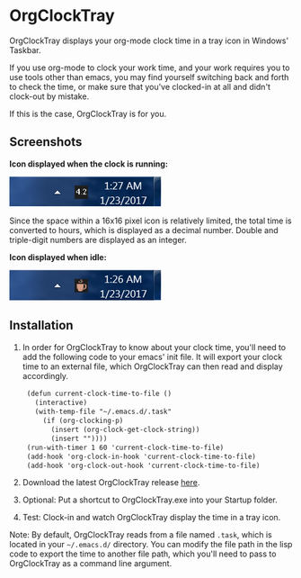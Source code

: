 # OrgClockTray

OrgClockTray displays your org-mode clock time in a tray
icon in Windows' Taskbar.

If you use org-mode to clock your work time, and your work requires you to
use tools other than emacs, you may find yourself switching back and
forth to check the time, or make sure that you've clocked-in at
all and didn't clock-out by mistake.

If this is the case, OrgClockTray is for you.

## Screenshots

**Icon displayed when the clock is running:**

![Icon displayed when the clock's running](https://github.com/schmendrik/OrgClockTray/blob/master/Resources/Screenshot2.png
 "Active clock")

Since the space within a 16x16 pixel icon is relatively limited, the total time is converted to hours, which is displayed as a decimal number. Double and triple-digit numbers are displayed as an integer.

**Icon displayed when idle:**

![Icon displayed when idle](https://github.com/schmendrik/OrgClockTray/blob/master/Resources/Screenshot1.png
 "No active clock")

## Installation

1. In order for OrgClockTray to know about your clock time, you'll need to add the following code to your emacs' init file. It will export your clock time to an external file, which OrgClockTray can then read and display accordingly.

        (defun current-clock-time-to-file ()
          (interactive)
          (with-temp-file "~/.emacs.d/.task"
            (if (org-clocking-p)
              (insert (org-clock-get-clock-string))
              (insert ""))))
        (run-with-timer 1 60 'current-clock-time-to-file)
        (add-hook 'org-clock-in-hook 'current-clock-time-to-file)
        (add-hook 'org-clock-out-hook 'current-clock-time-to-file)

2. Download the latest OrgClockTray release [here](https://github.com/schmendrik/OrgClockTray/releases/latest).
3. Optional: Put a shortcut to OrgClockTray.exe into your Startup folder.
4. Test: Clock-in and watch OrgClockTray display the time in a tray icon.

Note: By default, OrgClockTray reads from a file
named `.task`, which is located in your `~/.emacs.d/` directory. You can
modify the file path in the lisp code to export the time to another
file path, which you'll need to pass to OrgClockTray as a command line
argument.
